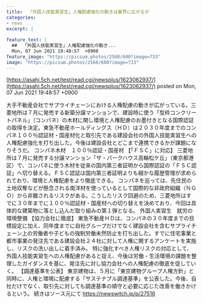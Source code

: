 ```yaml
---
title:  「外国人技能実習生」人権配慮強化の動きは業界に広がるか  
categories:
- news
excerpt: |
  
feature_text: |
  ##  「外国人技能実習生」人権配慮強化の動き...
  Mon, 07 Jun 2021 19:48:57  +0900
feature_image: "https://picsum.photos/2560/600?image=733"
image: "https://picsum.photos/2560/600?image=733"
---
```


[https://asahi.5ch.net/test/read.cgi/newsplus/1623062937/](https://asahi.5ch.net/test/read.cgi/newsplus/1623062937/)
posted on Mon, 07 Jun 2021 19:48:57  +0900

<!--more-->

大手不動産会社でサプライチェーンにおける人権配慮の動きが広がっている。三菱地所は７月に発売する新築分譲マンションで、建設時に使う「型枠コンクリートパネル」（コンパネ）の木材に関し環境と人権配慮のお墨付きとなる国際認証の取得を決定。東急不動産ホールディングス（ＨＤ）は２０３０年度までのコンパネ１００％認証材・国産材化と取引先である建設会社の外国人技能実習生への人権配慮強化を打ち出した。今後は建設会社とどこまで連携できるかが課題になりそうだ。 コンパネ木材　１００％認証・国産材 【「ＦＳＣ」に対応】 三菱地所は７月に発売する分譲マンション「ザ・パークハウス高輪松ケ丘」（東京都港区）で、コンパネに使う木材を従来の国内第三者証明から国際認証の「ＦＳＣ認証」へ切り替える。ＦＳＣ認証は国内第三者証明よりも細かな履歴管理が求められており、環境と人権配慮をより徹底できる。 コンパネを巡っては、先住民の土地収奪などが懸念される南洋材を使っているとして国際的な非政府組織（ＮＧＯ）から非難されるリスクがある。こうしたリスク回避のため、三菱地所はすでに３０年までに１００％認証材・国産材への切り替えを決めており、今回は具体的な建築物に落とし込んだ取り組みの第１弾となる。 外国人実習生　就労の環境整備 【協力会社に徹底】 東急不動産ＨＤは、コンパネの３０年度までの目標設定に加え、同年度までに自社グループだけでなく建設会社を含むサプライチェーン上の労働者や子どもの強制労働未然防止を打ち出した。すでに住宅事業と都市事業の発注先である建設会社２４社に対して人権に関するアンケートを実施し、リスクの洗い出しに着手済み。 特に強化すべき人権リスクの対応として、外国人技能実習生への人権配慮があると捉え、今後は労働・生活環境の課題を整理したガイダンスを基に、発注先に対し協力会社への人権配慮の徹底を促していく。 【調達基準を公表】 東京建物は、５月に「東京建物グループ人権方針」と同時に、人権と環境に配慮する「サステナブル調達基準」を公表した。今後、自社だけでなく、取引先に対しても調達基準の順守と必要に応じた改善を働きかけるという。 続きはソース元にて https://newswitch.jp/p/27516
